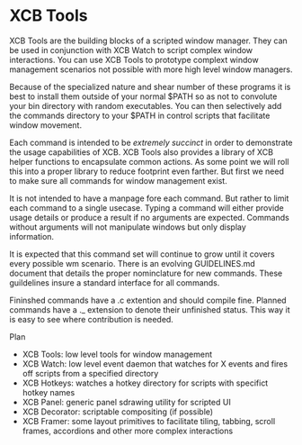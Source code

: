 XCB Tools
=========

XCB Tools are the building blocks of a scripted window manager. They can be used in
conjunction with XCB Watch to script complex window interactions. You can use XCB
Tools to prototype complext window management scenarios not possible with more high
level window managers.

Because of the specialized nature and shear number of these programs it is best to
install them outside of your normal $PATH so as not to convolute your bin directory
with random executables. You can then selectively add the commands directory to your
$PATH in control scripts that facilitate window movement.

Each command is intended to be *extremely succinct* in order to demonstrate the
usage capabilities of XCB. XCB Tools also provides a library of XCB helper functions
to encapsulate common actions. As some point we will roll this into a proper library
to reduce footprint even farther. But first we need to make sure all commands for
window management exist.

It is not intended to have a manpage fore each command. But rather to limit each
command to a single usecase. Typing a command will either provide usage details or
produce a result if no arguments are expected. Commands without arguments will not
manipulate windows but only display information.

It is expected that this command set will continue to grow until it covers every
possible wm scenario. There is an evolving GUIDELINES.md document that details the
proper nominclature for new commands. These guildelines insure a standard interface
for all commands.

Fininshed commands have a .c extention and should compile fine. Planned commands
have a .\_ extension to denote their unfinished status. This way it is easy to see
where contribution is needed.

Plan
 - XCB Tools: low level tools for window management
 - XCB Watch: low level event daemon that watches for X events and fires off scripts
   from a specified directory
 - XCB Hotkeys: watches a hotkey directory for scripts with specifict hotkey names
 - XCB Panel: generic panel sdrawing utility for scripted UI
 - XCB Decorator: scriptable compositing (if possible)
 - XCB Framer: some layout primitives to facilitate tiling, tabbing, scroll frames,
   accordions and other more complex interactions
